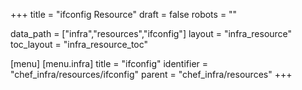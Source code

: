 +++
title = "ifconfig Resource"
draft = false
robots = ""

data_path = ["infra","resources","ifconfig"]
layout = "infra_resource"
toc_layout = "infra_resource_toc"

[menu]
  [menu.infra]
    title = "ifconfig"
    identifier = "chef_infra/resources/ifconfig"
    parent = "chef_infra/resources"
+++

<!-- The contents of this page are automatically generated from the ifconfig.yaml file in the data/infra/resources directory. -->
<!-- To suggest a change, edit the https://github.com/chef/chef/blob/main/lib/chef/resource/ifconfig.rb file and submit a pull request to the https://github.com/chef/chef repository. -->
<!-- markdownlint-disable-file -->
